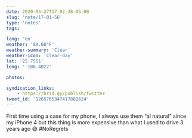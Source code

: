 ```yaml
---
date: 2020-05-27T17:02:38-05:00
slug: 'note/17-01-56'
type: 'notes'
tags:

lang: 'en'
weather: '89.68°F'
weather-summary: 'Clear'
weather-icon: 'clear-day'
lat: '25.7551'
long: '-100.4022'

photos:

syndication_links:
    - https://brid.gy/publish/twitter
tweet_id: '1265765347417882624'
---
```

First time using a case for my phone, I always use them “al natural” since my iPhone 4 but this thing is more expensive than what I used to drive 3 years ago 😅
#NoRegrets